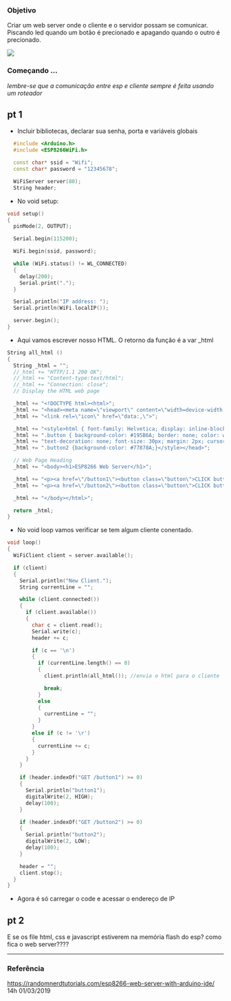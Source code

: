 ### Objetivo
Criar um web server onde o cliente e o servidor possam se comunicar. Piscando led quando um botão é precionado e apagando quando o outro é precionado.

![](https://github.com/CAS-IEEE-UFJF/Server/blob/master/img_video/ezgif.com-video-to-gif.gif)


### Começando ...
<i>lembre-se que a comunicação entre esp e cliente sempre é feita usando um roteador</i>

## pt 1

* Incluir bibliotecas, declarar sua senha, porta e variáveis globais

```C++
  #include <Arduino.h>
  #include <ESP8266WiFi.h>

  const char* ssid = "Wifi";
  const char* password = "12345678";

  WiFiServer server(80);
  String header;
```

* No void setup:

``` C++
void setup()
{
  pinMode(2, OUTPUT);

  Serial.begin(115200);

  WiFi.begin(ssid, password);

  while (WiFi.status() != WL_CONNECTED)
  {
    delay(200);
    Serial.print(".");
  }

  Serial.println("IP address: ");
  Serial.println(WiFi.localIP());

  server.begin();
}
```

* Aqui vamos escrever nosso HTML. O retorno da função é a var _html

``` C++
String all_html ()
{
  String _html = "";
  //_html += "HTTP/1.1 200 OK";
  //_html += "Content-type:text/html";
  //_html += "Connection: close";
  // Display the HTML web page

  _html += "<!DOCTYPE html><html>";
  _html += "<head><meta name=\"viewport\" content=\"width=device-width, initial-scale=1\">";
  _html += "<link rel=\"icon\" href=\"data:,\">";

  _html += "<style>html { font-family: Helvetica; display: inline-block; margin: 0px auto; text-align: center;}";
  _html += ".button { background-color: #195B6A; border: none; color: white; padding: 16px 40px;";
  _html += "text-decoration: none; font-size: 30px; margin: 2px; cursor: pointer;}";
  _html += ".button2 {background-color: #77878A;}</style></head>";

  // Web Page Heading
  _html += "<body><h1>ESP8266 Web Server</h1>";

  _html += "<p><a href=\"/button1\"><button class=\"button\">CLICK button 1</button></a></p>";
  _html += "<p><a href=\"/button2\"><button class=\"button\">CLICK button 2</button></a></p>";

  _html += "</body></html>";

  return _html;
}
```

* No void loop vamos verificar se tem algum cliente conentado.

``` C++
void loop()
{
  WiFiClient client = server.available();

  if (client)
  {
    Serial.println("New Client.");
    String currentLine = "";

    while (client.connected())
    {
      if (client.available())
      {
        char c = client.read();
        Serial.write(c);
        header += c;

        if (c == '\n')
        {
          if (currentLine.length() == 0)
          {
            client.println(all_html()); //envia o html para o cliente

            break;
          }
          else
          {
            currentLine = "";
          }
        }
        else if (c != '\r')
        {
          currentLine += c;
        }
      }
    }

    if (header.indexOf("GET /button1") >= 0)
    {
      Serial.println("button1");
      digitalWrite(2, HIGH);
      delay(100);
    }

    if (header.indexOf("GET /button2") >= 0)
    {
      Serial.println("button2");
      digitalWrite(2, LOW);
      delay(100);
    }

    header = "";
    client.stop();
  }
}
```

* Agora é só carregar o code e acessar o endereço de IP

## pt 2

E se os file html, css e javascript estiverem na memória flash do esp? como fica o web server????

<hr>

### Referência

https://randomnerdtutorials.com/esp8266-web-server-with-arduino-ide/  14h 01/03/2019
